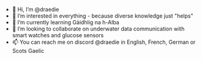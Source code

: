- 👋 Hi, I’m @draedie
- 👀 I’m interested in everything - because diverse knowledge just "helps"
- 🌱 I’m currently learning Gàidhlig na h-Alba
- 💞️ I’m looking to collaborate on underwater data communication with smart watches and glucose sensors
- 📫 You can reach me on discord @draedie in English, French, German or Scots Gaelic

<!---
draedie/draedie is a ✨ special ✨ repository because its `README.md` (this file) appears on your GitHub profile.
You can click the Preview link to take a look at your changes.
--->
